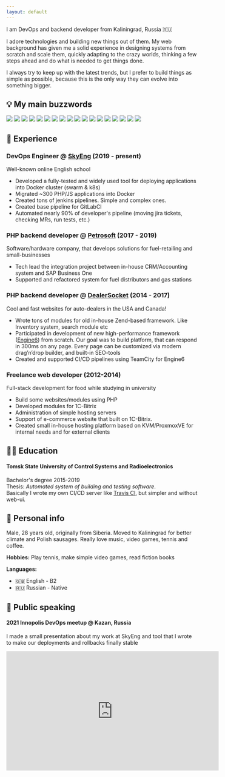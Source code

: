 ```yaml
---
layout: default
---
```


I am DevOps and backend developer from Kaliningrad, Russia 🇷🇺

I adore technologies and building new things out of them. My web background has given me a solid 
experience in designing systems from scratch and scale them, quickly adapting to the crazy worlds, 
thinking a few steps ahead and do what is needed to get things done.

I always try to keep up with the latest trends, but I prefer to build things as simple as possible, 
because this is the only way they can evolve into something bigger.

## 💡 My main buzzwords
<div class="badges">
<img src="https://img.shields.io/badge/php-%23777BB4.svg?style=for-the-badge&logo=php&logoColor=white" />
<img src="https://img.shields.io/badge/python-3670A0?style=for-the-badge&logo=python&logoColor=ffdd54" />
<img src="https://img.shields.io/badge/javascript-%23323330.svg?style=for-the-badge&logo=javascript&logoColor=%23F7DF1E" />
<img src="https://img.shields.io/badge/c%23-%23239120.svg?style=for-the-badge&logo=c-sharp&logoColor=white" />
<img src="https://img.shields.io/badge/Apache%20Groovy-4298B8.svg?style=for-the-badge&logo=Apache+Groovy&logoColor=white" />

<img src="https://img.shields.io/badge/laravel-%23FF2D20.svg?style=for-the-badge&logo=laravel&logoColor=white" />
<img src="https://img.shields.io/badge/symfony-%23000000.svg?style=for-the-badge&logo=symfony&logoColor=white" />
<img src="https://img.shields.io/badge/vuejs-%2335495e.svg?style=for-the-badge&logo=vuedotjs&logoColor=%234FC08D" />

<img src="https://img.shields.io/badge/IntelliJIDEA-000000.svg?style=for-the-badge&logo=intellij-idea&logoColor=white" />


<img src="https://img.shields.io/badge/mysql-%2300f.svg?style=for-the-badge&logo=mysql&logoColor=white" />
<img src="https://img.shields.io/badge/postgres-%23316192.svg?style=for-the-badge&logo=postgresql&logoColor=white" />
<img src="https://img.shields.io/badge/redis-%23DD0031.svg?style=for-the-badge&logo=redis&logoColor=white" />
<img src="https://img.shields.io/badge/unity-%23000000.svg?style=for-the-badge&logo=unity&logoColor=white" />

<img src="https://img.shields.io/badge/docker-%230db7ed.svg?style=for-the-badge&logo=docker&logoColor=white" />
<img src="https://img.shields.io/badge/kubernetes-%23326ce5.svg?style=for-the-badge&logo=kubernetes&logoColor=white" />
<img src="https://img.shields.io/badge/ansible-%231A1918.svg?style=for-the-badge&logo=ansible&logoColor=white" />
<img src="https://img.shields.io/badge/git-%23F05033.svg?style=for-the-badge&logo=git&logoColor=white" />
<img src="https://img.shields.io/badge/GitLabCI-%23181717.svg?style=for-the-badge&logo=gitlab&logoColor=white" />
</div>

## 💼 Experience
### DevOps Engineer @ [SkyEng](https://skyeng.ru) (2019 - present)
Well-known online English school
- Developed a fully-tested and widely used tool for deploying applications into Docker cluster (swarm & k8s)
- Migrated ~300 PHP/JS applications into Docker
- Created tons of jenkins pipelines. Simple and complex ones.
- Created base pipeline for GitLabCI
- Automated nearly 90% of developer's pipeline (moving jira tickets, checking MRs, run tests, etc.)

### PHP backend developer @ [Petrosoft](https://petrosoftinc.com/) (2017 - 2019)
Software/hardware company, that develops solutions for fuel-retailing and small-businesses
- Tech lead the integration project between in-house CRM/Accounting system and SAP Business One
- Supported and refactored system for fuel distributors and gas stations
<div class="pagebreak"></div>

### PHP backend developer @ [DealerSocket](https://dealersocket.com/) (2014 - 2017)
Cool and fast websites for auto-dealers in the USA and Canada!
- Wrote tons of modules for old in-house Zend-based framework. Like Inventory system, search module etc
- Participated in development of new high-performance framework ([Engine6](https://www.dealerfire.com/responsive-automotive-websites)) from scratch.
Our goal was to build platform, that can respond in 300ms on any page. 
Every page can be customized via modern drag’n’drop builder, and built-in SEO-tools 
- Created and supported CI/CD pipelines using TeamCity for Engine6

### Freelance web developer (2012-2014)
Full-stack development for food while studying in university
- Build some websites/modules using PHP
- Developed modules for 1C-Bitrix
- Administration of simple hosting servers
- Support of e-commerce website that built on 1C-Bitrix.
- Created small in-house hosting platform based on KVM/ProxmoxVE for internal needs and for external clients

## 🧑‍🎓 Education

#### Tomsk State University of Control Systems and Radioelectronics
Bachelor's degree 2015-2019<br />
Thesis: *Automated system of building and testing software*.<br /> 
Basically I wrote my own CI/CD server like [Travis CI](https://travis-ci.org/), but simpler and without web-ui.

## 🤘‍ Personal info
Male, 28 years old, originally from Siberia. Moved to Kaliningrad for better climate and Polish sausages. 
Really love music, video games, tennis and coffee.

**Hobbies:** Play tennis, make simple video games, read fiction books 

**Languages:**
- 🇬🇧 English - B2
- 🇷🇺 Russian - Native

## 📢 Public speaking

#### 2021 Innopolis DevOps meetup @ Kazan, Russia
I made a small presentation about my work at SkyEng and tool that I wrote to make our deployments and rollbacks finally stable
<iframe class="no-print" width="560" height="315" src="https://www.youtube.com/embed/FX8g_Wn9B2s?start=2209" title="YouTube video player"
frameborder="0" allow="accelerometer; autoplay; clipboard-write; encrypted-media; gyroscope; picture-in-picture" allowfullscreen></iframe>

